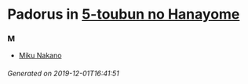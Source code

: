 # Padorus in [5-toubun no Hanayome](https://myanimelist.net/manga/103851/5-toubun_no_Hanayome)

### M
* [Miku Nakano](https://github.com/shadow578/Padoru-Padoru/blob/master/table-of-contents/characters/MikuNakano.md)

###### Generated on 2019-12-01T16:41:51
